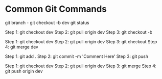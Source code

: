 # Common Git Commands

git branch
    - git checkout -b dev
git status

<!-- Create a Branch -->
Step 1: git checkout dev
Step 2: git pull origin dev
Step 3: git checkout -b <your-branch-name>

<!-- START CODING: PULL FROM GITHUB into LOCAL BRANCH-->
Step 1: git checkout dev
Step 2: git pull origin dev
Step 3: git checkout <your-branch-name>
Step 4: git merge dev

<!-- END CODING: PUSH TO LOCAL BRANCH -->
Step 1: git add .
Step 2: git commit -m 'Comment Here'
Step 3: git push

<!-- END CODING: PUSH TO GITHUB from LOCAL BRANCH-->
Step 1: git checkout dev
Step 2: git pull origin dev
Step 3: git merge <your-branch-name>
Step 4: git push origin dev

